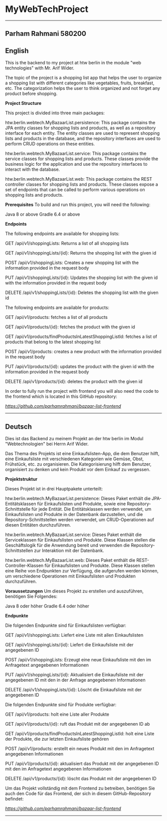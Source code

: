 # MyWebTechProject
------------------------------------------------------------------------------------------------------------------------
Parham Rahmani 580200
------------------------------------------------------------------------------------------------------------------------
English
------------------------------------------------------------------------------------------------------------------------
This is the backend to my project at htw berlin in the module "web technologies" with Mr. Arif Wider.

The topic of the project is a shopping list app that helps the user to organize a shopping list
with different categories like vegetables, fruits, breakfast, etc. The categorization
helps the user to think organized and not forget any product before shopping.

**Project Structure**

This project is divided into three main packages:

htw.berlin.webtech.MyBazaarList.persistence:
This package contains the JPA entity classes for shopping lists and products, as well as a repository interface for 
each entity. The entity classes are used to represent shopping lists and products in the database, and the repository
interfaces are used to perform CRUD operations on these entities.

htw.berlin.webtech.MyBazaarList.service:
This package contains the service classes for shopping lists and products. These classes provide the business logic
for the application and use the repository interfaces to interact with the database.

htw.berlin.webtech.MyBazaarList.web:
This package contains the REST controller classes for shopping lists and products. These classes expose a set of 
endpoints that can be called to perform various operations on shopping lists and products.

**Prerequisites**
To build and run this project, you will need the following:

Java 8 or above
Gradle 6.4 or above

**Endpoints**

The following endpoints are available for shopping lists:

GET /api/v1/shoppingLists: Returns a list of all shopping lists

GET /api/v1/shoppingLists/{id}: Returns the shopping list with the given id

POST /api/v1/shoppingLists: Creates a new shopping list with the information provided in the request body

PUT /api/v1/shoppingLists/{id}: Updates the shopping list with the given id with the information provided in the request
body

DELETE /api/v1/shoppingLists/{id}: Deletes the shopping list with the given id


The following endpoints are available for products:

GET /api/v1/products: fetches a list of all products

GET /api/v1/products/{id}: fetches the product with the given id

GET /api/v1/products/findProductsInLatestShoppingListId: fetches a list of products that belong to the latest
shopping list

POST /api/v1/products: creates a new product with the information provided in the request body

PUT /api/v1/products/{id}: updates the product with the given id with the information provided in the request body

DELETE /api/v1/products/{id}: deletes the product with the given id

In order to fully run the project with frontend you will also need the code to the frontend which is located in this 
GitHub repository:

_https://github.com/parhamrahmani/bazaar-list-frontend_



------------------------------------------------------------------------------------------------------------------------
Deutsch
------------------------------------------------------------------------------------------------------------------------
Dies ist das Backend zu meinem Projekt an der htw berlin im Modul "Webtechnologien" bei Herrn Arif Wider.

Das Thema des Projekts ist eine Einkaufslisten-App, die dem Benutzer hilft, eine Einkaufsliste mit verschiedenen 
Kategorien wie Gemüse, Obst, Frühstück, etc. zu organisieren. Die Kategorisierung hilft dem Benutzer, organisiert 
zu denken und kein Produkt vor dem Einkauf zu vergessen.

**Projektstruktur**

Dieses Projekt ist in drei Hauptpakete unterteilt:

htw.berlin.webtech.MyBazaarList.persistence:
Dieses Paket enthält die JPA-Entitätsklassen für Einkaufslisten und Produkte, sowie eine Repository-Schnittstelle 
für jede Entität. Die Entitätsklassen werden verwendet, um Einkaufslisten und Produkte in der Datenbank darzustellen, 
und die Repository-Schnittstellen werden verwendet, um CRUD-Operationen auf diesen Entitäten durchzuführen.

htw.berlin.webtech.MyBazaarList.service:
Dieses Paket enthält die Serviceklassen für Einkaufslisten und Produkte. Diese Klassen stellen die Geschäftslogik
für die Anwendung bereit und verwenden die Repository-Schnittstellen zur Interaktion mit der Datenbank.

htw.berlin.webtech.MyBazaarList.web:
Dieses Paket enthält die REST-Controller-Klassen für Einkaufslisten und Produkte. Diese Klassen stellen eine Reihe 
von Endpunkten zur Verfügung, die aufgerufen werden können, um verschiedene Operationen mit Einkaufslisten und Produkten
durchzuführen.

**Voraussetzungen**
Um dieses Projekt zu erstellen und auszuführen, benötigen Sie Folgendes:

Java 8 oder höher
Gradle 6.4 oder höher

**Endpunkte**

Die folgenden Endpunkte sind für Einkaufslisten verfügbar:

GET /api/v1/shoppingLists: Liefert eine Liste mit allen Einkaufslisten

GET /api/v1/shoppingLists/{id}: Liefert die Einkaufsliste mit der angegebenen ID

POST /api/v1/shoppingLists: Erzeugt eine neue Einkaufsliste mit den im Anfragetext angegebenen Informationen

PUT /api/v1/shoppingLists/{id}: Aktualisiert die Einkaufsliste mit der angegebenen ID mit den in der Anfrage angegebenen
Informationen 

DELETE /api/v1/shoppingLists/{id}: Löscht die Einkaufsliste mit der angegebenen ID


Die folgenden Endpunkte sind für Produkte verfügbar:

GET /api/v1/products: holt eine Liste aller Produkte

GET /api/v1/products/{id}: ruft das Produkt mit der angegebenen ID ab

GET /api/v1/products/findProductsInLatestShoppingListId: holt eine Liste der Produkte, die zur letzten
Einkaufsliste gehören

POST /api/v1/products: erstellt ein neues Produkt mit den im Anfragetext angegebenen Informationen

PUT /api/v1/products/{id}: aktualisiert das Produkt mit der angegebenen ID mit den im Anfragetext angegebenen Informationen

DELETE /api/v1/products/{id}: löscht das Produkt mit der angegebenen ID

Um das Projekt vollständig mit dem Frontend zu betreiben, benötigen Sie auch den Code für das Frontend, 
der sich in diesem  GitHub-Repository befindet:

_https://github.com/parhamrahmani/bazaar-list-frontend_

------------------------------------------------------------------------------------------------------------------------

